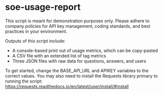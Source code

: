 # soe-usage-report

This script is meant for demonstration purposes only. Please adhere to company policies for API
key management, coding standards, and best practices in your environment.

Outputs of this script include:
  * A console-based print out of usage metrics, which can be copy-pasted
  * A CSV file with an extended list of tag metrics
  * Three JSON files with raw data for questions, answers, and users

To get started, change the BASE_API_URL and APIKEY variables to the correct values.
You may also need to install the Requests library primary to running the script:
https://requests.readthedocs.io/en/latest/user/install/#install
